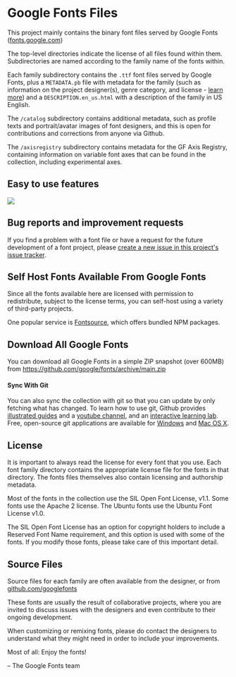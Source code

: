 # Google Fonts Files

This project mainly contains the binary font files served by Google Fonts ([fonts.google.com](https://fonts.google.com))

The top-level directories indicate the license of all files found within them.
Subdirectories are named according to the family name of the fonts within.

Each family subdirectory contains the `.ttf` font files served by Google Fonts, plus a `METADATA.pb` file with metadata for the family (such as information on the project designer(s), genre category, and license - [learn more](https://github.com/googlefonts/gf-docs/tree/master/METADATA)) and a `DESCRIPTION.en_us.html` with a description of the family in US English.

The `/catalog` subdirectory contains additional metadata, such as profile texts and portrait/avatar images of font designers, and this is open for contributions and corrections from anyone via Github.

The `/axisregistry` subdirectory contains metadata for the GF Axis Registry, containing information on variable font axes that can be found in the collection, including experimental axes.


## Easy to use features

<img src="./GoogleFontsFeatures.gif"></img>
## Bug reports and improvement requests

If you find a problem with a font file or have a request for the future development of a font project, please [create a new issue in this project's issue tracker](https://github.com/google/fonts/issues).

## Self Host Fonts Available From Google Fonts


Since all the fonts available here are licensed with permission to redistribute, subject to the license terms, you can self-host using a variety of third-party projects.

One popular service is [Fontsource](https://github.com/fontsource/fontsource), which offers bundled NPM packages.



## Download All Google Fonts

You can download all Google Fonts in a simple ZIP snapshot (over 600MB) from <https://github.com/google/fonts/archive/main.zip>

#### Sync With Git

You can also sync the collection with git so that you can update by only fetching what has changed. To learn how to use git, Github provides [illustrated guides](https://guides.github.com) and a [youtube channel](https://www.youtube.com/user/GitHubGuides), and an [interactive learning lab](https://lab.github.com).
Free, open-source git applications are available for [Windows](https://git-scm.com/download/gui/windows) and [Mac OS X](https://git-scm.com/download/gui/mac).

## License

It is important to always read the license for every font that you use.
Each font family directory contains the appropriate license file for the fonts in that directory.
The fonts files themselves also contain licensing and authorship metadata.

Most of the fonts in the collection use the SIL Open Font License, v1.1.
Some fonts use the Apache 2 license.
The Ubuntu fonts use the Ubuntu Font License v1.0.

The SIL Open Font License has an option for copyright holders to include a Reserved Font Name requirement, and this option is used with some of the fonts.
If you modify those fonts, please take care of this important detail.

## Source Files

Source files for each family are often available from the designer, or from [github.com/googlefonts](https://github.com/googlefonts)

These fonts are usually the result of collaborative projects, where you are invited to discuss issues with the designers and even contribute to their ongoing development.

When customizing or remixing fonts, please do contact the designers to understand what they might need in order to include your improvements.

Most of all: Enjoy the fonts!

– The Google Fonts team
